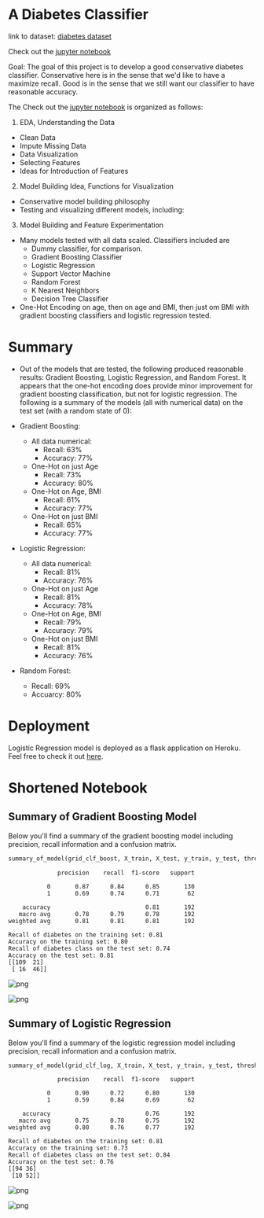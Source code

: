 # A Diabetes Classifier
link to dataset: [diabetes dataset](https://www.kaggle.com/mathchi/diabetes-data-set)

Check out the [jupyter notebook](https://github.com/jcummingsutk/diabetes_ml_classifier/blob/master/diabetes_classifier.ipynb)

Goal: The goal of this project is to develop a good conservative diabetes classifier. Conservative here is in the sense that we'd like
to have a maximize recall. Good is in the sense that we still want our classifier to have
reasonable accuracy.

The Check out the [jupyter notebook](https://github.com/jcummingsutk/diabetes_ml_classifier/blob/master/diabetes_classifier.ipynb) is organized as follows:


1. EDA, Understanding the Data
- Clean Data
- Impute Missing Data
- Data Visualization
- Selecting Features
- Ideas for Introduction of Features
2. Model Building Idea, Functions for Visualization
- Conservative model building philosophy
- Testing and visualizing different models, including:
3. Model Building and Feature Experimentation
- Many models tested with all data scaled. Classifiers included are
    * Dummy classifier, for comparison.
    * Gradient Boosting Classifier
    * Logistic Regression
    * Support Vector Machine
    * Random Forest
    * K Nearest Neighbors
    * Decision Tree Classifier
- One-Hot Encoding on age, then on age and BMI, then just om BMI with gradient boosting classifiers and logistic regression tested.

# Summary
- Out of the models that are tested, the following produced reasonable results: Gradient Boosting, Logistic Regression, and Random Forest. It appears that the one-hot encoding does provide minor improvement for gradient boosting classification, but not for logistic regression. The following is a summary of the models (all with numerical data) on the test set (with a random state of 0):


- Gradient Boosting:
    * All data numerical:
        * Recall: 63%
        * Accuracy: 77%
    * One-Hot on just Age
        * Recall: 73%
        * Accuracy: 80%
    * One-Hot on Age, BMI
        * Recall: 61%
        * Accuracy: 77%
    * One-Hot on just BMI
        * Recall: 65%
        * Accuracy: 77%


- Logistic Regression:
    * All data numerical:
        * Recall: 81%
        * Accuracy: 76%
    * One-Hot on just Age
        * Recall: 81%
        * Accuracy: 78%
    * One-Hot on Age, BMI
        * Recall: 79%
        * Accuracy: 79%
    * One-Hot on just BMI
        * Recall: 81%
        * Accuracy: 76%

- Random Forest:
    * Recall: 69%
    * Accuarcy: 80%

# Deployment
Logistic Regression model is deployed as a flask application on Heroku. Feel free to check it out [here](https://diabetes-ml-classifier-jc.herokuapp.com/).

# Shortened Notebook

## Summary of Gradient Boosting Model

Below you'll find a summary of the gradient boosting model including precision, recall information and a confusion  matrix.

```python
summary_of_model(grid_clf_boost, X_train, X_test, y_train, y_test, thresh)
```

                  precision    recall  f1-score   support

               0       0.87      0.84      0.85       130
               1       0.69      0.74      0.71        62

        accuracy                           0.81       192
       macro avg       0.78      0.79      0.78       192
    weighted avg       0.81      0.81      0.81       192

    Recall of diabetes on the training set: 0.81
    Accuracy on the training set: 0.80
    Recall of diabetes class on the test set: 0.74
    Accuracy on the test set: 0.81
    [[109  21]
     [ 16  46]]




![png](img/output_16_1.png)





![png](img/output_16_2.png)


## Summary of Logistic Regression

Below you'll find a summary of the logistic regression model including precision, recall information and a confusion matrix.

```python
summary_of_model(grid_clf_log, X_train, X_test, y_train, y_test, thresh)
```

                  precision    recall  f1-score   support

               0       0.90      0.72      0.80       130
               1       0.59      0.84      0.69        62

        accuracy                           0.76       192
       macro avg       0.75      0.78      0.75       192
    weighted avg       0.80      0.76      0.77       192

    Recall of diabetes on the training set: 0.81
    Accuracy on the training set: 0.73
    Recall of diabetes class on the test set: 0.84
    Accuracy on the test set: 0.76
    [[94 36]
     [10 52]]




![png](img/output_22_1.png)





![png](img/output_22_2.png)
